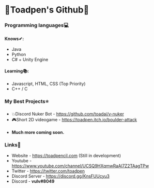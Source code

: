 # 🍄Toadpen's Github🍄
### Programming languages💻   
#### **Knows✔**:
- Java
- Python
- C# + Unity Engine
#### **Learning📚**:
- Javascript, HTML, CSS (Top Priority)
- C++ / C
### My Best Projects⭐
- 💥Discord Nuker Bot - https://github.com/toadai/v-nuker
- 🎮Short 2D videogame - https://toadpen.itch.io/boulder-attack
- #### Much more coming soon.
### Links🔗
- Website - https://toadpencil.com (Still in development)
- Youtube - https://www.youtube.com/channel/UCSQ9HXqmwRaAI7Z2TAagTPw
- Twitter - https://twitter.com/toadpen
- Discord Server - https://discord.gg/KnsFUUcyu3
- Discord - **vulv#8049**
